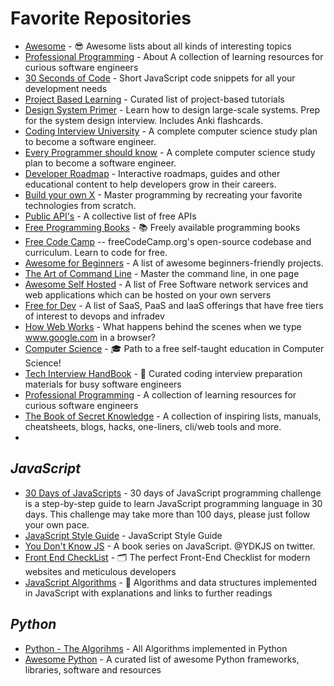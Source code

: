 # Favorite Repositories

- [Awesome](https://github.com/sindresorhus/awesome) - 😎 Awesome lists about all kinds of interesting topics
- [Professional Programming](https://github.com/charlax/professional-programming) - About A collection of learning resources for curious software engineers
- [30 Seconds of Code](https://github.com/30-seconds/30-seconds-of-code) - Short JavaScript code snippets for all your development needs
- [Project Based Learning](https://github.com/practical-tutorials/project-based-learning) - Curated list of project-based tutorials
- [Design System Primer](https://github.com/donnemartin/system-design-primer) - Learn how to design large-scale systems. Prep for the system design interview. Includes Anki flashcards.
- [Coding Interview University](https://github.com/jwasham/coding-interview-university) - A complete computer science study plan to become a software engineer.
- [Every Programmer should know](https://github.com/mtdvio/every-programmer-should-know) - A complete computer science study plan to become a software engineer.
- [Developer Roadmap](https://github.com/kamranahmedse/developer-roadmap) - Interactive roadmaps, guides and other educational content to help developers grow in their careers.
- [Build your own X](https://github.com/codecrafters-io/build-your-own-x) - Master programming by recreating your favorite technologies from scratch.
- [Public API's](https://github.com/public-apis/public-apis) - A collective list of free APIs
- [Free Programming Books](https://github.com/EbookFoundation/free-programming-books) - 📚 Freely available programming books
- [Free Code Camp](https://github.com/freeCodeCamp/freeCodeCamp) -- freeCodeCamp.org's open-source codebase and curriculum. Learn to code for free.
- [Awesome for Beginners](https://github.com/MunGell/awesome-for-beginners) - A list of awesome beginners-friendly projects.
- [The Art of Command Line](https://github.com/jlevy/the-art-of-command-line) - Master the command line, in one page
- [Awesome Self Hosted](https://github.com/awesome-selfhosted/awesome-selfhosted) - A list of Free Software network services and web applications which can be hosted on your own servers
- [Free for Dev](https://github.com/ripienaar/free-for-dev) - A list of SaaS, PaaS and IaaS offerings that have free tiers of interest to devops and infradev
- [How Web Works](https://github.com/vasanthk/how-web-works) - What happens behind the scenes when we type www.google.com in a browser?
- [Computer Science](https://github.com/ossu/computer-science) - 🎓 Path to a free self-taught education in Computer Science!
- [Tech Interview HandBook](https://github.com/yangshun/tech-interview-handbook) - 💯 Curated coding interview preparation materials for busy software engineers
- [Professional Programming](https://github.com/charlax/professional-programming) - A collection of learning resources for curious software engineers
- [The Book of Secret Knowledge](https://github.com/trimstray/the-book-of-secret-knowledge) - A collection of inspiring lists, manuals, cheatsheets, blogs, hacks, one-liners, cli/web tools and more.
- 

## _JavaScript_

- [30 Days of JavaScripts](https://github.com/Asabeneh/30-Days-Of-JavaScript) - 30 days of JavaScript programming challenge is a step-by-step guide to learn JavaScript programming language in 30 days. This challenge may take more than 100 days, please just follow your own pace.
- [JavaScript Style Guide](https://github.com/airbnb/javascript) - JavaScript Style Guide
- [You Don't Know JS](https://github.com/getify/You-Dont-Know-JS) - A book series on JavaScript. @YDKJS on twitter.
- [Front End CheckList](https://github.com/thedaviddias/Front-End-Checklist) - 🗂 The perfect Front-End Checklist for modern websites and meticulous developers
- [JavaScript Algorithms](https://github.com/trekhleb/javascript-algorithms) - 📝 Algorithms and data structures implemented in JavaScript with explanations and links to further readings


## _Python_

- [Python - The Algorihms](https://github.com/TheAlgorithms/Python) - All Algorithms implemented in Python
- [Awesome Python](https://github.com/vinta/awesome-python) - A curated list of awesome Python frameworks, libraries, software and resources
